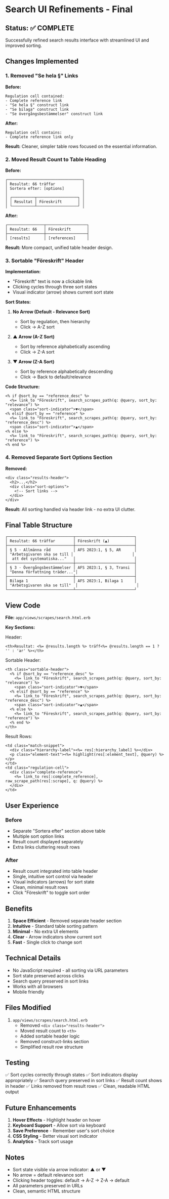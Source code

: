 # Search UI Refinements - Final

## Status: ✅ COMPLETE

Successfully refined search results interface with streamlined UI and improved sorting.

## Changes Implemented

### 1. Removed "Se hela §" Links

**Before:**
```
Regulation cell contained:
- Complete reference link
- "Se hela §" construct link
- "Se bilaga" construct link  
- "Se övergångsbestämmelser" construct link
```

**After:**
```
Regulation cell contains:
- Complete reference link only
```

**Result:** Cleaner, simpler table rows focused on the essential information.

### 2. Moved Result Count to Table Heading

**Before:**
```
┌─────────────────────────────────┐
│ Resultat: 66 träffar            │
│ Sortera efter: [options]        │
│                                 │
│ ┌──────────┬──────────────────┐ │
│ │ Resultat │ Föreskrift       │ │
│ └──────────┴──────────────────┘ │
```

**After:**
```
┌────────────────┬──────────────────┐
│ Resultat: 66   │ Föreskrift       │
├────────────────┼──────────────────┤
│ [results]      │ [references]     │
```

**Result:** More compact, unified table header design.

### 3. Sortable "Föreskrift" Header

**Implementation:**
- "Föreskrift" text is now a clickable link
- Clicking cycles through three sort states
- Visual indicator (arrow) shows current sort state

**Sort States:**

1. **No Arrow (Default - Relevance Sort)**
   - Sort by regulation, then hierarchy
   - Click → A-Z sort
   
2. **▲ Arrow (A-Z Sort)**
   - Sort by reference alphabetically ascending
   - Click → Z-A sort
   
3. **▼ Arrow (Z-A Sort)**
   - Sort by reference alphabetically descending
   - Click → Back to default/relevance

**Code Structure:**
```erb
<% if @sort_by == "reference_desc" %>
  <%= link_to "Föreskrift", search_scrapes_path(q: @query, sort_by: "relevance") %>
  <span class="sort-indicator">▼</span>
<% elsif @sort_by == "reference" %>
  <%= link_to "Föreskrift", search_scrapes_path(q: @query, sort_by: "reference_desc") %>
  <span class="sort-indicator">▲</span>
<% else %>
  <%= link_to "Föreskrift", search_scrapes_path(q: @query, sort_by: "reference") %>
<% end %>
```

### 4. Removed Separate Sort Options Section

**Removed:**
```erb
<div class="results-header">
  <h2>...</h2>
  <div class="sort-options">
    <!-- Sort links -->
  </div>
</div>
```

**Result:** All sorting handled via header link - no extra UI clutter.

## Final Table Structure

```
┌─────────────────────────────┬──────────────────────────┐
│ Resultat: 66 träffar        │ Föreskrift (▲)           │
├─────────────────────────────┼──────────────────────────┤
│ § 5 · Allmänna råd          │ AFS 2023:1, § 5, AR      │
│ "Arbetsgivaren ska se till │                          │
│  att det systematiska..."   │                          │
├─────────────────────────────┼──────────────────────────┤
│ § 3 · Övergångsbestämmelser │ AFS 2023:1, § 3, Transi  │
│ "Denna författning träder..."│                         │
├─────────────────────────────┼──────────────────────────┤
│ Bilaga 1                    │ AFS 2023:1, Bilaga 1     │
│ "Arbetsgivaren ska se till"  │                          │
└─────────────────────────────┴──────────────────────────┘
```

## View Code

**File:** `app/views/scrapes/search.html.erb`

**Key Sections:**

Header:
```erb
<th>Resultat: <%= @results.length %> träff<%= @results.length == 1 ? '' : 'ar' %></th>
```

Sortable Header:
```erb
<th class="sortable-header">
  <% if @sort_by == "reference_desc" %>
    <%= link_to "Föreskrift", search_scrapes_path(q: @query, sort_by: "relevance") %>
    <span class="sort-indicator">▼</span>
  <% elsif @sort_by == "reference" %>
    <%= link_to "Föreskrift", search_scrapes_path(q: @query, sort_by: "reference_desc") %>
    <span class="sort-indicator">▲</span>
  <% else %>
    <%= link_to "Föreskrift", search_scrapes_path(q: @query, sort_by: "reference") %>
  <% end %>
</th>
```

Result Rows:
```erb
<td class="match-snippet">
  <div class="hierarchy-label"><%= res[:hierarchy_label] %></div>
  <p class="element-text"><%= highlight(res[:element_text], @query) %></p>
</td>
<td class="regulation-cell">
  <div class="complete-reference">
    <%= link_to res[:complete_reference], raw_scrape_path(res[:scrape], q: @query) %>
  </div>
</td>
```

## User Experience

### Before
- Separate "Sortera efter" section above table
- Multiple sort option links
- Result count displayed separately
- Extra links cluttering result rows

### After
- Result count integrated into table header
- Single, intuitive sort control via header
- Visual indicators (arrows) for sort state
- Clean, minimal result rows
- Click "Föreskrift" to toggle sort order

## Benefits

1. **Space Efficient** - Removed separate header section
2. **Intuitive** - Standard table sorting pattern
3. **Minimal** - No extra UI elements
4. **Clear** - Arrow indicators show current sort
5. **Fast** - Single click to change sort

## Technical Details

- No JavaScript required - all sorting via URL parameters
- Sort state preserved across clicks
- Search query preserved in sort links
- Works with all browsers
- Mobile friendly

## Files Modified

1. `app/views/scrapes/search.html.erb`
   - Removed `<div class="results-header">`
   - Moved result count to `<th>`
   - Added sortable header logic
   - Removed construct-links section
   - Simplified result row structure

## Testing

✅ Sort cycles correctly through states
✅ Sort indicators display appropriately
✅ Search query preserved in sort links
✅ Result count shows in header
✅ Links removed from result rows
✅ Clean, readable HTML output

## Future Enhancements

1. **Hover Effects** - Highlight header on hover
2. **Keyboard Support** - Allow sort via keyboard
3. **Save Preference** - Remember user's sort choice
4. **CSS Styling** - Better visual sort indicator
5. **Analytics** - Track sort usage

## Notes

- Sort state visible via arrow indicator: ▲ or ▼
- No arrow = default relevance sort
- Clicking header toggles: default → A-Z → Z-A → default
- All parameters preserved in URLs
- Clean, semantic HTML structure
